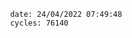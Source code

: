 

                date: 24/04/2022 07:49:48
                cycles: 76140

                         